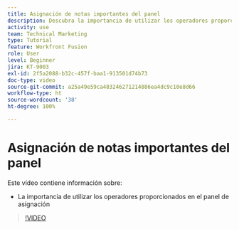 ```yaml
---
title: Asignación de notas importantes del panel
description: Descubra la importancia de utilizar los operadores proporcionados en el panel de asignación en  [!DNL Adobe Workfront Fusion].
activity: use
team: Technical Marketing
type: Tutorial
feature: Workfront Fusion
role: User
level: Beginner
jira: KT-9003
exl-id: 2f5a2088-b32c-457f-baa1-913501d74b73
doc-type: video
source-git-commit: a25a49e59ca483246271214886ea4dc9c10e8d66
workflow-type: ht
source-wordcount: '38'
ht-degree: 100%

---
```


# Asignación de notas importantes del panel

Este vídeo contiene información sobre:

* La importancia de utilizar los operadores proporcionados en el panel de asignación

>[!VIDEO](https://video.tv.adobe.com/v/335263/?quality=12&learn=on)
